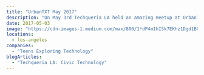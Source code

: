 ```yaml
---
title: "UrbanTXT May 2017"
description: "On May 3rd Techqueria LA held an amazing meetup at UrbanTXT, an organization that inspires young men of color (7th-11th grade) to become developers and tech entrepreneurs."
date: 2017-05-03
image: "https://cdn-images-1.medium.com/max/800/1*dP4mIhISk7EKhz1Dgd1BGA.jpeg"
locations:
  - los-angeles
companies:
  - "Teens Exploring Technology"
blogArticles:
  - "Techqueria LA: Civic Technology"
---
```

